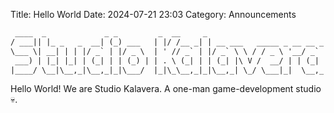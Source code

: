 Title: Hello World
Date: 2024-07-21 23:03
Category: Announcements

```txt
 ____  _             _ _         _  __     _
/ ___|| |_ _   _  __| (_) ___   | |/ /__ _| | __ ___   _____ _ __ __ _
\___ \| __| | | |/ _` | |/ _ \  | ' // _` | |/ _` \ \ / / _ \ '__/ _` |
 ___) | |_| |_| | (_| | | (_) | | . \ (_| | | (_| |\ V /  __/ | | (_| |
|____/ \__|\__,_|\__,_|_|\___/  |_|\_\__,_|_|\__,_| \_/ \___|_|  \__,_|
```

Hello World! We are Studio Kalavera. A one-man game-development studio 💀.
